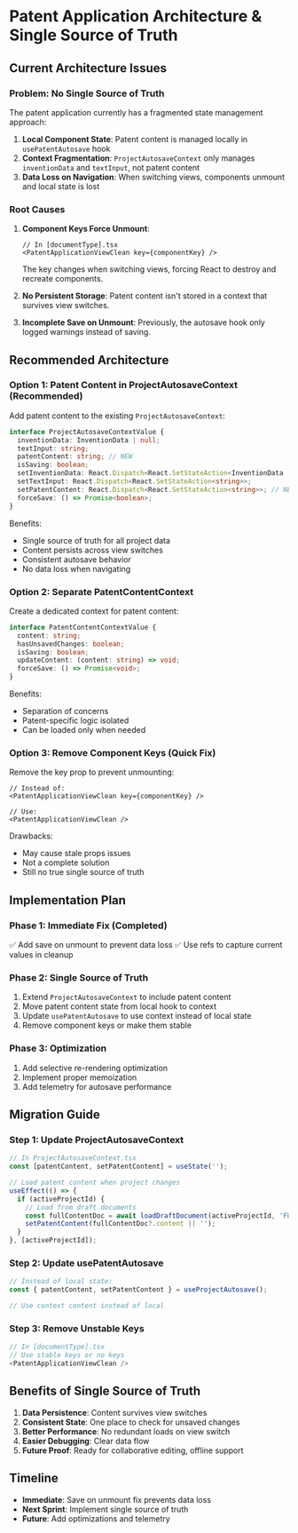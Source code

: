 # Patent Application Architecture & Single Source of Truth

## Current Architecture Issues

### Problem: No Single Source of Truth

The patent application currently has a fragmented state management approach:

1. **Local Component State**: Patent content is managed locally in `usePatentAutosave` hook
2. **Context Fragmentation**: `ProjectAutosaveContext` only manages `inventionData` and `textInput`, not patent content
3. **Data Loss on Navigation**: When switching views, components unmount and local state is lost

### Root Causes

1. **Component Keys Force Unmount**:
   ```tsx
   // In [documentType].tsx
   <PatentApplicationViewClean key={componentKey} />
   ```
   The key changes when switching views, forcing React to destroy and recreate components.

2. **No Persistent Storage**: Patent content isn't stored in a context that survives view switches.

3. **Incomplete Save on Unmount**: Previously, the autosave hook only logged warnings instead of saving.

## Recommended Architecture

### Option 1: Patent Content in ProjectAutosaveContext (Recommended)

Add patent content to the existing `ProjectAutosaveContext`:

```typescript
interface ProjectAutosaveContextValue {
  inventionData: InventionData | null;
  textInput: string;
  patentContent: string; // NEW
  isSaving: boolean;
  setInventionData: React.Dispatch<React.SetStateAction<InventionData | null>>;
  setTextInput: React.Dispatch<React.SetStateAction<string>>;
  setPatentContent: React.Dispatch<React.SetStateAction<string>>; // NEW
  forceSave: () => Promise<boolean>;
}
```

Benefits:
- Single source of truth for all project data
- Content persists across view switches
- Consistent autosave behavior
- No data loss when navigating

### Option 2: Separate PatentContentContext

Create a dedicated context for patent content:

```typescript
interface PatentContentContextValue {
  content: string;
  hasUnsavedChanges: boolean;
  isSaving: boolean;
  updateContent: (content: string) => void;
  forceSave: () => Promise<void>;
}
```

Benefits:
- Separation of concerns
- Patent-specific logic isolated
- Can be loaded only when needed

### Option 3: Remove Component Keys (Quick Fix)

Remove the key prop to prevent unmounting:

```tsx
// Instead of:
<PatentApplicationViewClean key={componentKey} />

// Use:
<PatentApplicationViewClean />
```

Drawbacks:
- May cause stale props issues
- Not a complete solution
- Still no true single source of truth

## Implementation Plan

### Phase 1: Immediate Fix (Completed)
✅ Add save on unmount to prevent data loss
✅ Use refs to capture current values in cleanup

### Phase 2: Single Source of Truth
1. Extend `ProjectAutosaveContext` to include patent content
2. Move patent content state from local hook to context
3. Update `usePatentAutosave` to use context instead of local state
4. Remove component keys or make them stable

### Phase 3: Optimization
1. Add selective re-rendering optimization
2. Implement proper memoization
3. Add telemetry for autosave performance

## Migration Guide

### Step 1: Update ProjectAutosaveContext

```typescript
// In ProjectAutosaveContext.tsx
const [patentContent, setPatentContent] = useState('');

// Load patent content when project changes
useEffect(() => {
  if (activeProjectId) {
    // Load from draft documents
    const fullContentDoc = await loadDraftDocument(activeProjectId, 'FULL_CONTENT');
    setPatentContent(fullContentDoc?.content || '');
  }
}, [activeProjectId]);
```

### Step 2: Update usePatentAutosave

```typescript
// Instead of local state:
const { patentContent, setPatentContent } = useProjectAutosave();

// Use context content instead of local
```

### Step 3: Remove Unstable Keys

```typescript
// In [documentType].tsx
// Use stable keys or no keys
<PatentApplicationViewClean />
```

## Benefits of Single Source of Truth

1. **Data Persistence**: Content survives view switches
2. **Consistent State**: One place to check for unsaved changes
3. **Better Performance**: No redundant loads on view switch
4. **Easier Debugging**: Clear data flow
5. **Future Proof**: Ready for collaborative editing, offline support

## Timeline

- **Immediate**: Save on unmount fix prevents data loss
- **Next Sprint**: Implement single source of truth
- **Future**: Add optimizations and telemetry 